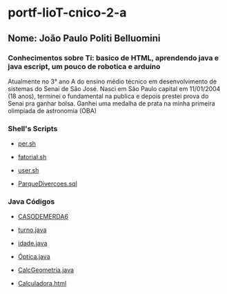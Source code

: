 # portf-lioT-cnico-2-a

## Nome: João Paulo Politi Belluomini

### Conhecimentos sobre Ti: basico de HTML, aprendendo java e java escript, um pouco de robotica e arduíno

Atualmente no 3° ano A do ensino médio técnico em desenvolvimento de sistemas do Senai de São José.
Nasci em São Paulo capital em 11/01/2004 (18 anos), terminei o fundamental na publica e depois prestei prova do Senai pra ganhar bolsa.
Ganhei uma medalha de prata na minha primeira olimpiada de astronomia (OBA)

### Shell's Scripts 
* [per.sh](exercícios-shellScript/per.sh)

* [fatorial.sh](exercícios-shellScript/fatorial.sh)

* [user.sh](exercícios-shellScript/user.sh)

* [ParqueDivercoes.sql](exercícios-shellScript/ParqueDivercoes.sql)

### Java Códigos
* [CASODEMERDA6](LógicaComputação/CASODEMERDA6.zip)

* [turno.java](LógicaComputação/turno.java)

* [idade.java](LógicaComputação/idade.java)

* [Óptica.java](LógicaComputação/Óptica.java)

* [CalcGeometria.java](LógicaComputação/CalcGeometria.java)

* [Calculadora.html](Autorias/Calculadora.html)
